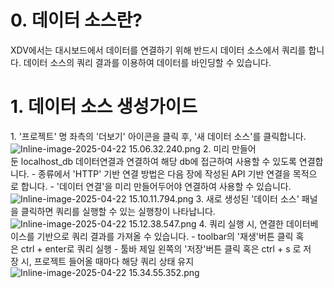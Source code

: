 # 0. 데이터 소스란?

XDV에서는 대시보드에서 데이터를 연결하기 위해 반드시 데이터 소스에서 쿼리를 합니다.
데이터 소스의 쿼리 결과를 이용하여 데이터를 바인딩할 수 있습니다.

# 1. 데이터 소스 생성가이드

1. '프로젝트' 명 좌측의 '더보기' 아이콘을 클릭 후, '새 데이터 소스'를 클릭합니다.
![Inline-image-2025-04-22 15.06.32.240.png](https://innowireless.dooray.com/wikis/3721907557634347007/files/4051680923591158754)
2. 미리 만들어둔 localhost_db 데이터연결과 연결하여 해당 db에 접근하여 사용할 수 있도록 연결합니다.
- 종류에서 'HTTP' 기반 연결 방법은 다음 장에 작성된 API 기반 연결을 목적으로 합니다.
- '데이터 연결'을 미리 만들어두어야 연결하여 사용할 수 있습니다.
![Inline-image-2025-04-22 15.10.11.794.png](https://innowireless.dooray.com/wikis/3721907557634347007/files/4051682765835914488)
3. 새로 생성된 '데이터 소스' 패널을 클릭하면 쿼리를 실행할 수 있는 실행창이 나타납니다.
![Inline-image-2025-04-22 15.12.38.547.png](https://innowireless.dooray.com/wikis/3721907557634347007/files/4051683996821633683)
4. 쿼리 실행 시, 연결한 데이터베이스를 기반으로 쿼리 결과를 가져올 수 있습니다.
- toolbar의 '재생'버튼 클릭 혹은 ctrl + enter로 쿼리 실행
- 툴바 제일 왼쪽의 '저장'버튼 클릭 혹은 ctrl + s 로 저장 시, 프로젝트 들어올 때마다 해당 쿼리 상태 유지
![Inline-image-2025-04-22 15.34.55.352.png](https://innowireless.dooray.com/wikis/3721907557634347007/files/4051695211656050790)
